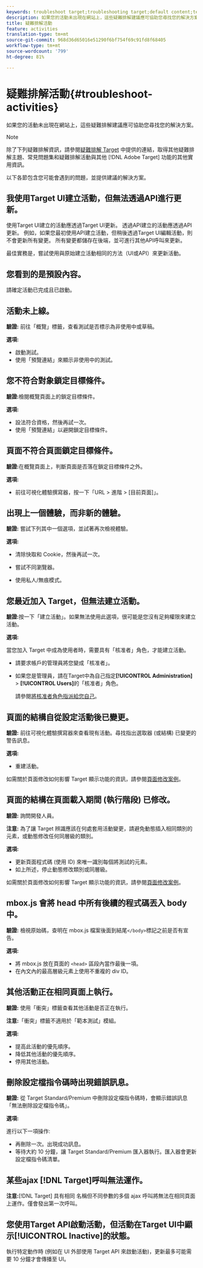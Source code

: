 ```yaml
---
keywords: troubleshoot target;troubleshooting target;default content;test not live;activity not live;targeting not working;previous experience displays;cannot create activities;can't create activities;create activities;page structure changed;page structure modified;error message;error delete profile script;ajax not working
description: 如果您的活動未出現在網站上，這些疑難排解建議應可協助您尋找您的解決方案。
title: 疑難排解活動
feature: activities
translation-type: tm+mt
source-git-commit: 968d36d65016e51290f6bf754f69c91fd8f68405
workflow-type: tm+mt
source-wordcount: '799'
ht-degree: 81%

---
```



# 疑難排解活動{#troubleshoot-activities}

如果您的活動未出現在網站上，這些疑難排解建議應可協助您尋找您的解決方案。

>[!NOTE]
>
>除了下列疑難排解資訊，請參閱[疑難排解 Target](/help/r-troubleshooting-target/troubleshooting-target.md#reference_A9DB82675D044BD8861F6752A4EE6839) 中提供的連結，取得其他疑難排解主題、常見問題集和疑難排解活動與其他 [!DNL Adobe Target] 功能的其他實用資訊。

以下各節包含您可能會遇到的問題，並提供建議的解決方案。

## 我使用Target UI建立活動，但無法透過API進行更新。

使用Target UI建立的活動應透過Target UI更新。 透過API建立的活動應透過API更新。 例如，如果您最初使用API建立活動，但稍後透過Target UI編輯活動，則不會更新所有變更。 所有變更都儲存在後端，並可進行其他API呼叫來更新。

最佳實務是，嘗試使用與原始建立活動相同的方法（UI或API）來更新活動。

## 您看到的是預設內容。

請確定活動已完成且已啟動。

## 活動未上線。

**驗證:** 前往「概覽」標籤，查看測試是否標示為非使用中或草稿。

**選項:**

* 啟動測試。
* 使用「預覽連結」來顯示非使用中的測試。

## 您不符合對象鎖定目標條件。

**驗證:**&#x200B;檢閱概覽頁面上的鎖定目標條件。

**選項:**

* 設法符合資格，然後再試一次。
* 使用「預覽連結」以避開鎖定目標條件。

## 頁面不符合頁面鎖定目標條件。

**驗證:**&#x200B;在概覽頁面上，判斷頁面是否落在鎖定目標條件之外。

**選項:**

* 前往可視化體驗撰寫器，按一下「URL > 進階 > [目前頁面]」。

## 出現上一個體驗，而非新的體驗。

**驗證:** 嘗試下列其中一個選項，並試著再次檢視體驗。

**選項:**

* 清除快取和 Cookie，然後再試一次。

* 嘗試不同瀏覽器。
* 使用私人/無痕模式。

## 您最近加入 Target，但無法建立活動。

**驗證:**&#x200B;按一下「建立活動」。如果無法使用此選項，很可能是您沒有足夠權限來建立活動。

**選項:**

當您加入 Target 中成為使用者時，需要具有「核准者」角色，才能建立活動。

* 請要求帳戶的管理員將您變成「核准者」。
* 如果您是管理員，請在Target中為自己指定&#x200B;**[!UICONTROL Administration]** > **[!UICONTROL Users]**&#x200B;的「核准者」角色。

   請參閱[將核准者角色指派給您自己](/help/administrating-target/start-target.md#task_15CAA437A71444E2932B333D5E66A3C7)。

## 頁面的結構自從設定活動後已變更。

**驗證:** 前往可視化體驗撰寫器來查看現有活動。尋找指出選取器 (或結構) 已變更的警告訊息。

**選項:**

* 重建活動。

如需關於頁面修改如何影響 Target 顯示功能的資訊，請參閱[頁面修改案例](/help/c-experiences/c-visual-experience-composer/r-troubleshoot-composer/vec-scenarios.md#concept_A458A95F65B4401588016683FB1694DB)。

## 頁面的結構在頁面載入期間 (執行階段) 已修改。

**驗證:** 詢問開發人員。

**注意:** 為了讓 Target 辨識應該在何處套用活動變更，請避免動態插入相同類別的元素，或動態修改任何同層級的類別。

**選項:**

* 更新頁面程式碼 (使用 ID) 來唯一識別每個將測試的元素。
* 如上所述，停止動態修改類別或同層級。

如需關於頁面修改如何影響 Target 顯示功能的資訊，請參閱[頁面修改案例](/help/c-experiences/c-visual-experience-composer/r-troubleshoot-composer/vec-scenarios.md#concept_A458A95F65B4401588016683FB1694DB)。

## mbox.js 會將 head 中所有後續的程式碼丟入 body 中。

**驗證:** 檢視原始碼，查明在 mbox.js 檔案後面到結尾`</body>`標記之前是否有宣告。

**選項:**

* 將 mbox.js 放在頁面的 `<head>` 區段內當作最後一項。
* 在內文內的最高層級元素上使用不重複的 div ID。

## 其他活動正在相同頁面上執行。

**驗證:** 使用「衝突」標籤查看其他活動是否正在執行。

**注意:**「衝突」標籤不適用於「範本測試」模組。

**選項:**

* 提高此活動的優先順序。
* 降低其他活動的優先順序。
* 停用其他活動。

## 刪除設定檔指令碼時出現錯誤訊息。

**驗證:** 從 Target Standard/Premium 中刪除設定檔指令碼時，會顯示錯誤訊息「無法刪除設定檔指令碼」。

**選項:**

進行以下一項操作: 

* 再刪除一次。出現成功訊息。
* 等待大約 10 分鐘，讓 Target Standard/Premium 匯入器執行。匯入器會更新設定檔指令碼清單。

## 某些ajax [!DNL Target]呼叫無法運作。

**注意:**[!DNL Target] 具有相同 名稱但不同參數的多個 ajax 呼叫將無法在相同頁面上運作。僅會發出第一次呼叫。

## 您使用Target API啟動活動，但活動在Target UI中顯示[!UICONTROL Inactive]的狀態。

執行特定動作時 (例如在 UI 外部使用 Target API 來啟動活動)，更新最多可能需要 10 分鐘才會傳播至 UI。